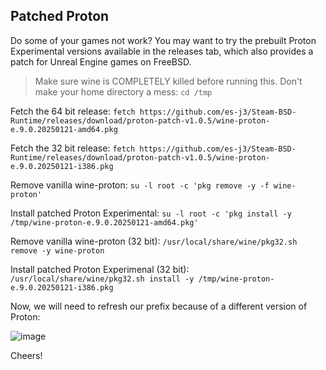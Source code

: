 ## Patched Proton
Do some of your games not work? You may want to try the prebuilt Proton Experimental versions available in the releases tab, which also provides a patch for Unreal Engine games on FreeBSD. 

> Make sure wine is COMPLETELY killed before running this.
Don't make your home directory a mess: ```cd /tmp```

Fetch the 64 bit release: ```fetch https://github.com/es-j3/Steam-BSD-Runtime/releases/download/proton-patch-v1.0.5/wine-proton-e.9.0.20250121-amd64.pkg```

Fetch the 32 bit release: ```fetch https://github.com/es-j3/Steam-BSD-Runtime/releases/download/proton-patch-v1.0.5/wine-proton-e.9.0.20250121-i386.pkg```

Remove vanilla wine-proton: ```su -l root -c 'pkg remove -y -f wine-proton'```

Install patched Proton Experimental: ```su -l root -c 'pkg install -y /tmp/wine-proton-e.9.0.20250121-amd64.pkg'``` 

Remove vanilla wine-proton (32 bit): ```/usr/local/share/wine/pkg32.sh remove -y wine-proton```

Install patched Proton Experimenal (32 bit): ```/usr/local/share/wine/pkg32.sh install -y /tmp/wine-proton-e.9.0.20250121-i386.pkg```

Now, we will need to refresh our prefix because of a different version of Proton:

![image](https://github.com/user-attachments/assets/f458f447-3d64-447d-89c7-bc9444ac8606)

Cheers!

